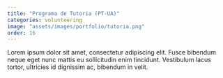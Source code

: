 ```yaml
---
title: "Programa de Tutoria (PT-UA)"
categories: volunteering
image: "assets/images/portfolio/tutoria.png"
order: 16
---
```


Lorem ipsum dolor sit amet, consectetur adipiscing elit. Fusce bibendum neque eget nunc mattis eu sollicitudin enim tincidunt. Vestibulum lacus tortor, ultricies id dignissim ac, bibendum in velit.